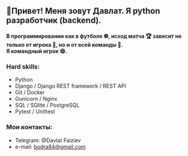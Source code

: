 ## 👋Привет! Меня зовут Давлат. Я python разработчик (backend).
#### В программировании как в футболе :soccer:, исход матча :trophy: зависит не только от игрока :running:, но и от всей команды :two_men_holding_hands:.<br> Я командный игрок :smile:. ####
### Hard skills:
- Python
- Django / Django REST framework / REST API
- Git / Docker
- Gunicorn / Nginx
- SQL / SQlite / PostgreSQL
- Pytest / Unittest

### Мои контакты:
* Telegram: @Davlat Faiziev
* e-mail: bodra84@gmail.com
